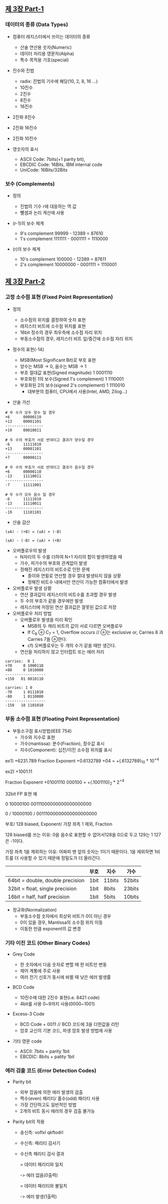 
## [제 3장 Part-1](https://www.youtube.com/watch?v=aSocCv3SC2k&list=PLc8fQ-m7b1hCHTT7VH2oo0Ng7Et096dYc&index=6)

### 데이터의 종류 (Data Types)

- 컴퓨터 레지스터에서 쓰이는 데이터의 종류
  - 산술 연산용 숫자(Numeric)
  - 데이터 처리용 영문자(Alpha)
  - 특수 목적용 기호(special)

- 진수와 진법
  - radix: 진법의 기수에 해당(10, 2, 8, 16 ...)
  - 10진수
  - 2진수
  - 8진수
  - 16진수

- 2진화 8진수
- 2진화 16진수
- 2진화 10진수
- 영숫자의 표시
  - ASCII Code: 7bits(+1 parity bit),
  - EBCDIC Code: 16Bits, IBM internal code
  - UniCode: 16Bits/32Bits


### 보수 (Complements)

- 정의
  - 진법의 기수 r에 대응하는 역 값
  - 뺄셈과 논리 계산에 사용

- (r-1)의 보수 체계
  - 9's complement 99999 - 12389 = 87610
  - 1's complement 1111111 - 0001111 = 1110000

- (r)의 보수 체계
  - 10's complement 100000 - 12389 = 87611
  - 2's complement 10000000 - 0001111 = 1110001


## [제 3장 Part-2](https://www.youtube.com/watch?v=bysGzutpRgc&list=PLc8fQ-m7b1hCHTT7VH2oo0Ng7Et096dYc&index=7)

### 고정 소수점 표현 (Fixed Point Representation)

- 정의
  - 소수점의 위치를 결정하여 숫자 표현
  - 레지스터 비트에 소수점 위치를 표현
  - 16bit 정수의 경우 최우측에 소수점 자리 위치
  - 부동소수점의 경우, 레지스터 비트 앞/중간에 소수점 자리 위치

- 정수의 표현(-14)
  - MSB(Most Significant Bit)로 부호 표현
  - 양수는 MSB -> 0, 음수는 MSB -> 1
  - 부호 절대값 표현(Signed magnitude)   1 0001110
  - 부호화된 1의 보수(Signed 1's complement)   1 1110001
  - 부호화된 2의 보수(signed 2's complement)   1 1110010
    - 대부분의 컴퓨터, CPU에서 사용(Intel, AMD, Zilog...)

- 산술 가산

```
# 두 수가 모두 양수 일 경우
+6		00000110
+13		00001101
-----------------
+19		00010011

# 두 수의 부호가 서로 반대이고 결과가 양수일 경우
-6		11111010
+13		00001101
-----------------
+7		00000111

# 두 수의 부호가 서로 반대이고 결과가 음수일 경우
+6		00000110
-13		11110011
-----------------
-7		11111001

# 두 수가 모두 음수 일 경우
-6		11111010
-13		11110011
-----------------
-19		11101101
```

- 산술 감산

```
(±A) - (+B) = (±A) + (-B)

(±A) - (-B) = (±A) + (+B)
```

- 오버플로우의 발생
  - N자리의 두 수를 더하여 N+1 자리의 합이 발생하였을 때
  - 가수, 피가수의 부호와 관계없이 발생
  - 정해진 레지스터의 비트수로 인한 문제
    - 종이와 연필로 연산할 경우 절대 발생되지 않을 상황
    - 정해진 비트수 내에서만 연산이 가능한 컴퓨터에서 발생
- 오버플로우 발생 상황
  - 연산 결과값이 레지스터의 비트수를 초과할 경우 발생
  - 두 수의 부호가 같을 경우에만 발생
  - 레지스터에 저장된 연산 결과값은 잘못된 값으로 저장
- 오버플로우 처리 방법
  - 오버플로우 발생을 미리 확인
    - MSB의 두 캐리 비트의 값이 서로 다르면 오버플로우
    - If C<sub>8</sub> ⊕ C<sub>7</sub> = 1, Overflow occurs // ⊕는 exclusive or, Carries 8 과 Carries 7을 ⊕한다.
    - cf) 오버플로우는 두 개의 수가 같을 때만 생긴다.
  - 연산을 처리하지 않고 인터럽트 또는 에러 처리

```
carries:  0 1
+70		0 1000110
+80		0 1010000
------------------
+150   01 0010110

carries: 1 0
-70		1 0111010
-80		1 0110000
------------------
-150   10 1101010
```



### 부동 소수점 표현 (Floating Point Representation)

- 부동소구점 표시방법(IEEE 754)
  - 가수와 지수로 표현
  - 가수(mantissa): 분수(Fraction), 정수값 표시
  - 지수(Component): 십진/이진 소수점 위치를 표시

ex1) +6231.789
Fraction		Exponent
+0.6132789		+04
= +(.6132789)<sub>10</sub> * 10<sup>+4</sup>

ex2) +1001.11

Fraction		Exponent
+01001110	000100
= +(.1001110)<sub>2</sub> * 2<sup>+4</sup>

32bit FP 표현 예

0 10000100 00111000000000000000000

0      / 10000100                    / 00111000000000000000000

부호/ 128 biased, Exponent/ 가장 좌측 1 제외, Fraction

128 biased를 쓰는 이유: 0을 음수로 표현할 수 없어서128을 0으로 두고 129는 1 127은 -1이다.

가장 좌측 1을 제외하는 이유: 어짜피 맨 앞의 숫자는 1이기 때문이다. 1을 제외하면 1비트를 더 사용할 수 있기 때문에 정밀도가 더 올라간다. 

|                                  | 부호 | 지수   | 가수   |
| -------------------------------- | ---- | ------ | ------ |
| 64bit = double, double precision | 1bit | 11bits | 52bits |
| 32bit =  float, single precision | 1bit | 8bits  | 23bits |
| 16bit = half, half precision     | 1bit | 5bits  | 10bits |

- 정규화(Normalization)
  - 부동소수점 숫자에서 최상위 비트가 0이 아닌 경우
  - 0이 있을 경우, Mantissa의 소수점 위치 이동
  - 이동한 만큼 exponent의 값 변경

### 기타 이진 코드 (Other Binary Codes)

- Grey Code
  - 한 숫자에서 다음 숫자로 변할 때 한 비트만 변동
  - 제어 계통에 주로 사용
  - 여러 전기 신호가 동시에 바뀔 때 낮은 에러 발생률

- BCD Code
  - 10진수에 대한 2진수 표현(i.e. 8421 code)
  - 4bit를 사용 0~9까지 사용(0000~1001)

- Excess-3 Code
  - BCD Code + 0011 // BCD 코드에 3을 더한값을 리턴
  - 암호 교신의 기본 코드, 파생 암호 발생 방법에 사용

- 기타 영문 code
  - ASCII: 7bits + parity 1bit
  - EBCDIC: 8bits + patity 1bit


### 에러 검출 코드 (Error Detection Codes)

- Parity bit

  - 외부 잡음에 의한 에러 발생의 검출
  - 짝수(even) 패리티/ 홀수(odd) 패리티 사용
  - 가장 간단하고도 일반적인 방법
  - 2개의 비트 동시 에러의 경우 검출 불가능

- Parity bit의 적용

  - 송신측: voflxl qkftodrl

  - 수신측: 패리티 검사기

  - 수신측 패리티 검사 결과

    = 데이터 패리티와 일치

    -> 에러 없음(0출력)

    = 데이터 패리티와 불일치

    -> 에러 발생(1출력)